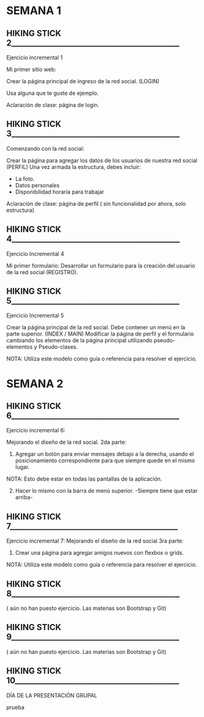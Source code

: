 # SEMANA 1

## HIKING STICK 2____________________________________________

Ejercicio incremental 1 

Mi primer sitio web:

Crear la página principal de ingreso de la red social. (LOGIN)

Usa alguna que te guste de ejemplo.

Aclaración de clase: página de login.


## HIKING STICK 3____________________________________________

Comenzando con la red social:

Crear la página para agregar los datos de los usuarios de nuestra red social (PERFIL)
Una vez armada la estructura, debes incluir: 

+  La foto.
+  Datos personales
+  Disponibilidad horaria para trabajar

Aclaración de clase: página de perfil ( sin funcionalidad por ahora, solo estructura)

## HIKING STICK 4____________________________________________

Ejercicio Incremental 4 

Mi primer formulario:
Desarrollar un formulario para la creación del usuario de la red social (REGISTRO).


## HIKING STICK 5____________________________________________

Ejercicio Incremental 5 

Crear la página principal de la red social. Debe contener un menú en la parte superior. (INDEX / MAIN)
Modificar la página de perfil y el formulario cambiando los elementos de la página principal utilizando pseudo-elementos y Pseudo-clases.

NOTA: Utiliza este modelo como guía o referencia para resolver el ejercicio. 


# SEMANA 2

## HIKING STICK 6____________________________________________ 

Ejercicio incremental 6:

Mejorando el diseño de la red social. 2da parte: 

1. Agregar un botón para enviar mensajes debajo a la derecha, usando el  posicionamiento correspondiente para que siempre quede en el mismo lugar. 

NOTA: Esto debe estar en todas las pantallas de la aplicación.

2. Hacer lo mismo con la barra de menú superior. -Siempre tiene que estar arriba-


## HIKING STICK 7____________________________________________ 

Ejercicio incremental 7:
Mejorando el diseño de la red social 3ra parte: 

1. Crear una página para agregar amigos nuevos con flexbox o grids.

NOTA: Utiliza este modelo como guía o referencia para resolver el ejercicio. 

## HIKING STICK 8____________________________________________

 ( aún no han puesto ejercicio. Las materias son Bootstrap y Git)

## HIKING STICK 9____________________________________________ 

 ( aún no han puesto ejercicio. Las materias son Bootstrap y Git)

## HIKING STICK 10___________________________________________

 DÍA DE LA PRESENTACIÓN GRUPAL 

prueba